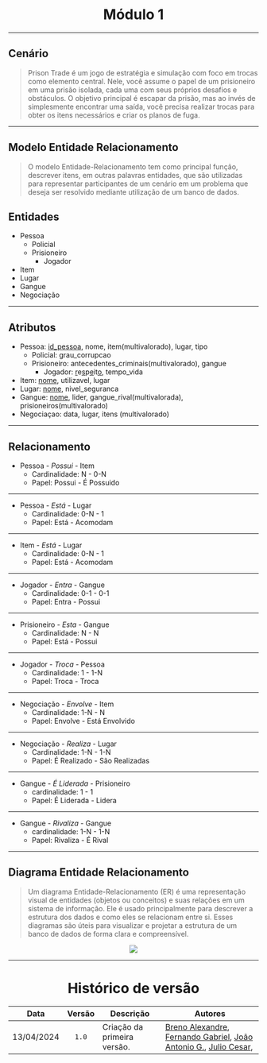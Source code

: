 <center>

# Módulo 1

</center>

---

## Cenário
> Prison Trade é um jogo de estratégia e simulação com foco em trocas como elemento central. Nele, você assume o papel de um prisioneiro em uma prisão isolada, cada uma com seus próprios desafios e obstáculos. O objetivo principal é escapar da prisão, mas ao invés de simplesmente encontrar uma saída, você precisa realizar trocas para obter os itens necessários e criar os planos de fuga.

---
## Modelo Entidade Relacionamento


> O modelo Entidade-Relacionamento tem como principal função, descrever itens, em outras palavras entidades, que são utilizadas para representar participantes de um cenário em um problema que deseja ser resolvido mediante utilização de um banco de dados.


## Entidades

- Pessoa
    - Policial
    - Prisioneiro
        - Jogador
- Item
- Lugar
- Gangue
- Negociação

---

## Atributos
- Pessoa: <ins>id_pessoa</ins>, nome, item(multivalorado), lugar, tipo
    - Policial: grau_corrupcao
    - Prisioneiro: antecedentes_criminais(multivalorado), gangue
        - Jogador: <ins>r</ins>e<ins>s</ins>p<ins>e</ins>it<ins>o</ins>, tempo_vida
- Item: <ins>nome</ins>, utilizavel, lugar
- Lugar: <ins>nome</ins>, nivel_seguranca
- Gangue: <ins>nome</ins>, lider, gangue_rival(multivalorada), prisioneiros(multivalorado)
- Negociaçao: data, lugar, itens (multivalorado)

---

## Relacionamento

- Pessoa - *Possui* - Item
    - Cardinalidade: N - 0-N
    - Papel: Possui - É Possuido

---

- Pessoa - *Está* - Lugar
    - Cardinalidade: 0-N - 1
    - Papel: Está - Acomodam

---

- Item - *Está* - Lugar
    - Cardinalidade: 0-N - 1
    - Papel: Está - Acomodam

---

- Jogador - *Entra* - Gangue
    - Cardinalidade: 0-1 - 0-1
    - Papel: Entra - Possui

---

- Prisioneiro - *Esta* - Gangue
    -  Cardinalidade: N - N
    -  Papel: Está - Possui

---

- Jogador - *Troca* - Pessoa
    - Cardinalidade: 1 - 1-N
    - Papel: Troca - Troca

---

- Negociação - *Envolve* - Item
    - Cardinalidade: 1-N - N
    - Papel: Envolve - Está Envolvido

---

- Negociação - *Realiza* - Lugar
    - Cardinalidade: 1-N - 1-N
    - Papel: É Realizado - São Realizadas

---

- Gangue - *É Liderada* - Prisioneiro
    - cardinalidade: 1 - 1
    - Papel: É Liderada - Lidera

---

- Gangue - *Rivaliza* - Gangue
    - cardinalidade: 1-N - 1-N
    - Papel: Rivaliza - É Rival

---

## Diagrama Entidade Relacionamento

> Um diagrama Entidade-Relacionamento (ER) é uma representação visual de entidades (objetos ou conceitos) e suas relações em um sistema de informação. Ele é usado principalmente para descrever a estrutura dos dados e como eles se relacionam entre si. Esses diagramas são úteis para visualizar e projetar a estrutura de um banco de dados de forma clara e compreensível.

<div align="center">
<div align="center"><img src= "assets/DER.png"/></div>
</div>

---
<center>

# Histórico de versão

</center>

<div style="margin: 0 auto; width: fit-content;">

|    Data    | Versão | Descrição                   | Autores |
|:----------:|:------:|-----------------------------|-------|
| 13/04/2024 | `1.0`  | Criação da primeira versão. | [Breno Alexandre](https://github.com/brenoalexandre0), [Fernando Gabriel](https://github.com/show-dawn), [João Antonio G.](https://github.com/joaoseisei),  [Julio Cesar](https://github.com/julio1099), |

</div>